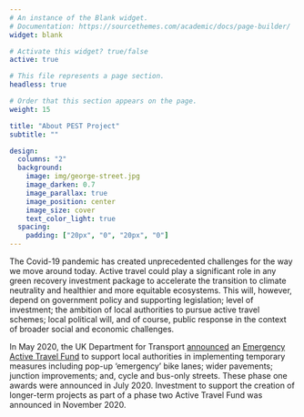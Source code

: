 ```yaml
---
# An instance of the Blank widget.
# Documentation: https://sourcethemes.com/academic/docs/page-builder/
widget: blank

# Activate this widget? true/false
active: true

# This file represents a page section.
headless: true

# Order that this section appears on the page.
weight: 15

title: "About PEST Project"
subtitle: ""

design:
  columns: "2"
  background:
    image: img/george-street.jpg
    image_darken: 0.7
    image_parallax: true
    image_position: center
    image_size: cover
    text_color_light: true
  spacing:
    padding: ["20px", "0", "20px", "0"]
---
```


The Covid-19 pandemic has created unprecedented challenges for the way we move around today. Active travel could play a significant role in any green recovery investment package to accelerate the transition to climate neutrality and healthier and more equitable ecosystems. This will, however, depend on government policy and supporting legislation; level of investment; the ambition of local authorities to pursue active travel schemes; local political will, and of course, public response in the context of broader social and economic challenges.

In May 2020, the UK Department for Transport [announced](https://www.gov.uk/government/news/transport-secretary-announces-new-measures-to-keep-passengers-safe-now-and-level-up-for-the-future) an [Emergency Active Travel Fund](https://www.gov.uk/government/publications/emergency-active-travel-fund-local-transport-authority-allocations) to support local authorities in implementing temporary measures including pop-up ‘emergency’ bike lanes; wider pavements; junction improvements; and, cycle and bus-only streets. These phase one awards were announced in July 2020. Investment to support the creation of longer-term projects as part of a phase two Active Travel Fund was announced in November 2020.
